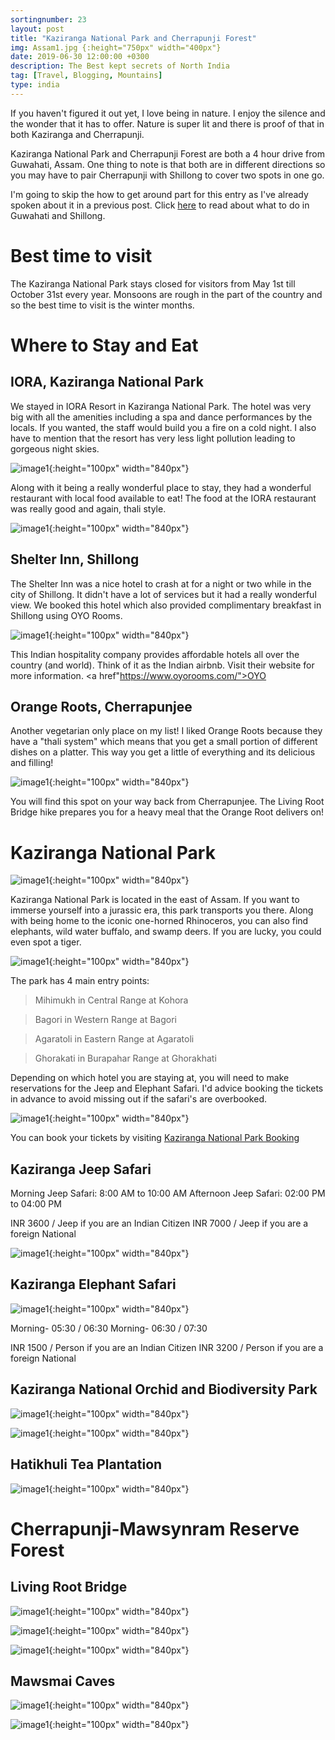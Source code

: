 ```yaml
---
sortingnumber: 23
layout: post
title: "Kaziranga National Park and Cherrapunji Forest"
img: Assam1.jpg {:height="750px" width="400px"}
date: 2019-06-30 12:00:00 +0300
description: The Best kept secrets of North India
tag: [Travel, Blogging, Mountains]
type: india
---
```


If you haven't figured it out yet, I love being in nature. I enjoy the silence and the wonder that it has to offer. Nature is super lit and there is proof of that in both Kaziranga and Cherrapunji.

Kaziranga National Park and Cherrapunji Forest are both a 4 hour drive from Guwahati, Assam. One thing to note is that both are in different directions so you may have to pair Cherrapunji with Shillong to cover two spots in one go.

I'm going to skip the how to get around part for this entry as I've already spoken about it in a previous post. Click <a href="https://theduckingtraveller.com/assam/">here</a> to read about what to do in Guwahati and Shillong.

# Best time to visit

The Kaziranga National Park stays closed for visitors from May 1st till October 31st every year. Monsoons are rough in the part of the country and so the best time to visit is the winter months.

# Where to Stay and Eat

## IORA, Kaziranga National Park

We stayed in IORA Resort in Kaziranga National Park. The hotel was very big with all the amenities including a spa and dance performances by the locals. If you wanted, the staff would build you a fire on a cold night. I also have to mention that the resort has very less light pollution leading to gorgeous night skies.

![image1]({{site.baseurl}}/assets/img/Assam/i27.jpg){:height="100px" width="840px"}

Along with it being a really wonderful place to stay, they had a wonderful restaurant with local food available to eat! The food at the IORA restaurant was really good and again, thali style.

![image1]({{site.baseurl}}/assets/img/Assam/f2.jpg){:height="100px" width="840px"}

## Shelter Inn, Shillong

The Shelter Inn was a nice hotel to crash at for a night or two while in the city of Shillong. It didn't have a lot of services but it had a really wonderful view. We booked this hotel which also provided complimentary breakfast in Shillong using OYO Rooms.

![image1]({{site.baseurl}}/assets/img/Assam/i3.jpg){:height="100px" width="840px"}

This Indian hospitality company provides affordable hotels all over the country (and world). Think of it as the Indian airbnb. Visit their website for more information. <a href"https://www.oyorooms.com/">OYO</a>

## Orange Roots, Cherrapunjee

Another vegetarian only place on my list! I liked Orange Roots because they have a "thali system" which means that you get a small portion of different dishes on a platter. This way you get a little of everything and its delicious and filling!

![image1]({{site.baseurl}}/assets/img/Assam/f3.jpg){:height="100px" width="840px"}

You will find this spot on your way back from Cherrapunjee. The Living Root Bridge hike prepares you for a heavy meal that the Orange Root delivers on!

# Kaziranga National Park

![image1]({{site.baseurl}}/assets/img/Assam/i14.jpg){:height="100px" width="840px"}


Kaziranga National Park is located in the east of Assam. If you want to immerse yourself into a jurassic era, this park transports you there. Along with being home to the iconic one-horned Rhinoceros, you can also find elephants, wild water buffalo, and swamp deers. If you are lucky, you could even spot a tiger.

![image1]({{site.baseurl}}/assets/img/Assam/i12.jpg){:height="100px" width="840px"}

The park has 4 main entry points:
> Mihimukh in Central Range at Kohora

> Bagori in Western Range at Bagori

> Agaratoli in Eastern Range at Agaratoli

> Ghorakati in Burapahar Range at Ghorakhati

Depending on which hotel you are staying at, you will need to make reservations for the Jeep and Elephant Safari. I'd advice booking the tickets in advance to avoid missing out if the safari's are overbooked.

![image1]({{site.baseurl}}/assets/img/Assam/i29.jpg){:height="100px" width="840px"}


You can book your tickets by visiting <a href="http://www.kaziranganationalpark-india.com/online-kaziranga-safari-booking.html">Kaziranga National Park Booking</a>

## Kaziranga Jeep Safari


Morning Jeep Safari: 8:00 AM to 10:00 AM
Afternoon Jeep Safari: 02:00 PM to 04:00 PM

INR 3600 / Jeep if you are an Indian Citizen
INR 7000 / Jeep if you are a foreign National

![image1]({{site.baseurl}}/assets/img/Assam/i13.jpg){:height="100px" width="840px"}



## Kaziranga Elephant Safari

![image1]({{site.baseurl}}/assets/img/Assam/i15.jpg){:height="100px" width="840px"}


Morning- 05:30 / 06:30
Morning- 06:30 / 07:30

INR 1500 / Person if you are an Indian Citizen
INR 3200 / Person if you are a foreign National

## Kaziranga National Orchid and Biodiversity Park

![image1]({{site.baseurl}}/assets/img/Assam/i17.jpg){:height="100px" width="840px"}

![image1]({{site.baseurl}}/assets/img/Assam/i18.jpg){:height="100px" width="840px"}


## Hatikhuli Tea Plantation

![image1]({{site.baseurl}}/assets/img/Assam/i16.jpg){:height="100px" width="840px"}


# Cherrapunji-Mawsynram Reserve Forest

## Living Root Bridge

![image1]({{site.baseurl}}/assets/img/Assam/i9.jpg){:height="100px" width="840px"}

![image1]({{site.baseurl}}/assets/img/Assam/i10.jpg){:height="100px" width="840px"}

![image1]({{site.baseurl}}/assets/img/Assam/i11.jpg){:height="100px" width="840px"}



## Mawsmai Caves

![image1]({{site.baseurl}}/assets/img/Assam/i8.jpg){:height="100px" width="840px"}


![image1]({{site.baseurl}}/assets/img/Assam/i7.jpg){:height="100px" width="840px"}
